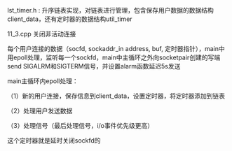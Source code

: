 lst_timer.h : 
    升序链表实现，对链表进行管理，包含保存用户数据的数据结构client_data，还有定时器的数据结构util_timer

11_3.cpp
    关闭非活动连接

每个用户连接的数据（socfd, sockaddr_in address, buf, 定时器指针），main中用epoll处理，监听每一个sockfd，main中主循环之外向socketpair创建的写端send SIGALRM和SIGTERM信号，并设置alarm函数延迟5s发送   

main主循环内epoll处理：

（1）新的用户连接，保存信息到client_data，设置定时器，将定时器添加到链表

（2）处理用户发送数据

（3）处理信号（最后处理信号，i/o事件优先级更高）

这个定时器就是延时关闭sockfd的


